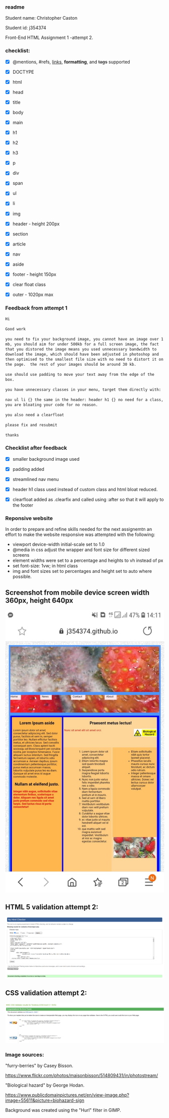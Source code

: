 ### readme
Student name: Christopher Caston

Student id: j354374

Front-End HTML Assignment 1 -attempt 2.

### checklist:

- [X] @mentions, #refs, [links](), **formatting**, and <del>tags</del> supported
- [X] DOCTYPE
- [X] html
- [X]  head
- [X] title
- [X] body
- [X] main  
- [X] h1
- [X] h2
- [X] h3
- [X] p
- [X] div
- [X] span
- [X] ul
- [X] li
- [X] img
- [X] header - height 200px
- [X] section
- [X] article
- [X] nav
- [X] aside
- [X] footer - height 150px
- [X] clear float class
- [X] outer - 1020px max


### Feedback from attempt 1
```
Hi

Good work

you need to fix your background image, you cannot have an image over 1 mb, you should aim for under 500kb for a full screen image, the fact that you distored the image means you used unnecessary bandwidth to download the image, which should have been adjusted in photoshop and then optimised to the smallest file size with no need to distort it on the page.  the rest of your images should be around 30 kb.

use should use padding to move your text away from the edge of the box.

you have unnecessary classes in your menu, target them directly with:

nav ul li {} the same in the header: header h1 {} no need for a class, you are bloating your code for no reason.

you also need a clearfloat

please fix and resubmit

thanks
```

### Checklist after feedback

- [X] smaller background image used
- [X] padding added
- [X] streamlined nav menu
- [X] header h1 class used instead of custom class and html bloat reduced.
- [X] clearfloat added as .clearfix and called using :after so that it will apply to the footer


### Reponsive website

In order to prepare and refine skills needed for the next assignemtn an effort to make the website responsive was attempted with the following:

* viewport device-width initial-scale set to 1.0
* @media in css adjust the wrapper and font size for different sized screens
* element widths were set to a percentage and heights to vh instead of px
* set font-size: 1vw; in html class
* img and font sizes set to percentages and height set to auto where possible.

## Screenshot from mobile device screen width 360px, height 640px
![Website on Samsung mobile](readme_files/responsive.jpg)


## HTML 5 validation attempt 2:
![HTML validation](readme_files/html5-2.png)

## CSS validation attempt 2:
![CSS validation](readme_files/cssv2.png)



### Image sources:

"furry-berries" by
Casey Bisson.

https://www.flickr.com/photos/maisonbisson/514809431/in/photostream/



"Biological hazard" by
George Hodan.

https://www.publicdomainpictures.net/en/view-image.php?image=55611&picture=biohazard-sign

Background was created using the "Hurl" filter in GIMP.
